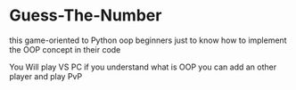 # Guess-The-Number

this game-oriented to Python oop beginners just to know how to implement the OOP concept in their code

You Will play VS PC
if you understand what is OOP you can add an other player and play PvP
